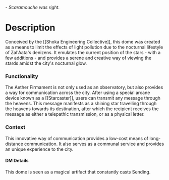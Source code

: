 *- Scaramouche was right.*
# Description
Conceived by the [[Shoka Engineering Collective]], this dome was created as a means to limit the effects of light pollution due to the nocturnal lifestyle of Zal'Aata's denizens. It emulates the current position of the stars - with a few additions - and provides a serene and creative way of viewing the stards amidst the city's nocturnal glow.

### Functionality
The Aether Firmament is not only used as an observatory, but also provides a way for communication across the city. After using a special arcane device known as a [[Starcaster]], users can transmit any message through the heavens. This message manifests as a shining star travelling through the heavens towards its destination, after which the recipient receives the message as either a telepathic transmission, or as a physical letter.

### Context
This innovative way of communication provides a low-cost means of long-distance communication. It also serves as a communal service and provides an unique experience to the city.

#### DM Details
This dome is seen as a magical artifact that constantly casts Sending.

